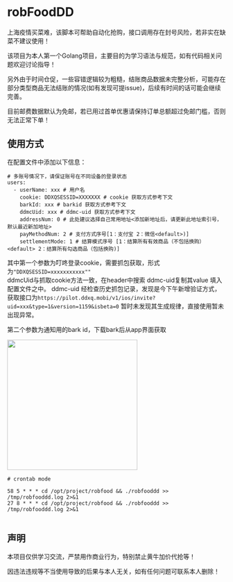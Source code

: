 # robFoodDD
上海疫情买菜难，该脚本可帮助自动化抢购，接口调用存在封号风险，若非实在缺菜不建议使用！

该项目为本人第一个Golang项目，主要目的为学习语法与规范，如有代码相关问题欢迎讨论指导！

另外由于时间仓促，一些容错逻辑较为粗糙，结账商品数据未完整分析，可能存在部分类型商品无法结账的情况(如有发现可提issue)，后续有时间的话可能会继续完善。

目前邮费数据默认为免邮，若已用过首单优惠请保持订单总额超过免邮门槛，否则无法正常下单！

## 使用方式
在配置文件中添加以下信息：
```
# 多账号情况下，请保证账号在不同设备的登录状态
users:
  - userName: xxx # 用户名
    cookie: DDXQSESSID=XXXXXXX # cookie 获取方式参考下文
    barkId: xxx # barkid 获取方式参考下文
    ddmcUid: xxx # ddmc-uid 获取方式参考下文
    addressNum: 0 # 此处建议选择自己常用地址<添加新地址后，请更新此地址索引号，默认最近新加地址>
    payMethodNum: 2 # 支付方式序号[1：支付宝 2：微信<default>)]
    settlementMode: 1 # 结算模式序号 [1：结算所有有效商品（不包括换购）<default> 2：结算所有勾选商品（包括换购)]
```
其中第一个参数为叮咚登录cookie，需要抓包获取，形式为```"DDXQSESSID=xxxxxxxxxxx""```<br>
ddmcUid与抓取cookie方法一致，在header中搜索 ddmc-uid复制其value 填入配置文件之中。
ddmc-uid 经检查历史抓包记录，发现是今下午新增验证方式，获取接口为```https://pilot.ddxq.mobi/v1/ios/invite?uid=xxx&type=1&version=1159&isbeta=0```
暂时未发现其生成规律，直接使用暂未出现异常。

第二个参数为通知用的bark id，下载bark后从app界面获取

<img src="./assets/bark.jpg" width="300">

```bigquery
# crontab mode

58 5 * * * cd /opt/project/robfood && ./robfooddd >> /tmp/robfooddd.log 2>&1
27 8 * * * cd /opt/project/robfood && ./robfooddd >> /tmp/robfooddd.log 2>&1


```

## 声明
本项目仅供学习交流，严禁用作商业行为，特别禁止黄牛加价代抢等！

因违法违规等不当使用导致的后果与本人无关，如有任何问题可联系本人删除！